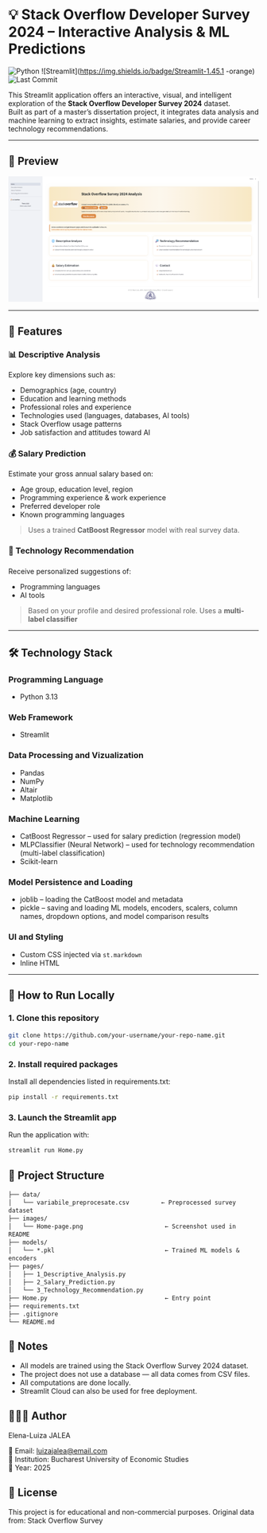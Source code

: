 # 💡 Stack Overflow Developer Survey 2024 – Interactive Analysis & ML Predictions

![Python](https://img.shields.io/badge/Python-3.13-blue.svg)
![Streamlit](https://img.shields.io/badge/Streamlit-1.45.1  -orange)
![Last Commit](https://img.shields.io/github/last-commit/LuizaaElena/Stack-Overflow-Survey-2024-Analysis-and-ML)


This Streamlit application offers an interactive, visual, and intelligent exploration of the **Stack Overflow Developer Survey 2024** dataset.  
Built as part of a master’s dissertation project, it integrates data analysis and machine learning to extract insights, estimate salaries, and provide career technology recommendations.

---

## 📸 Preview

![Home Page Screenshot](images/Home-page.png)

---

## 🚀 Features

### 📊 Descriptive Analysis

Explore key dimensions such as:
- Demographics (age, country)
- Education and learning methods
- Professional roles and experience
- Technologies used (languages, databases, AI tools)
- Stack Overflow usage patterns
- Job satisfaction and attitudes toward AI

### 💰 Salary Prediction

Estimate your gross annual salary based on:
- Age group, education level, region
- Programming experience & work experience
- Preferred developer role
- Known programming languages

> Uses a trained **CatBoost Regressor** model with real survey data.

### 🤖 Technology Recommendation
###
Receive personalized suggestions of:
- Programming languages
- AI tools 

> Based on your profile and desired professional role. Uses a **multi-label classifier** 

---

## 🛠️ Technology Stack
### Programming Language
- Python 3.13

### Web Framework
- Streamlit 

### Data Processing and Vizualization
- Pandas
- NumPy 
- Altair
- Matplotlib    

### Machine Learning
- CatBoost Regressor – used for salary prediction (regression model)
- MLPClassifier (Neural Network) – used for technology recommendation (multi-label classification)
- Scikit-learn

### Model Persistence and Loading
- joblib – loading the CatBoost model and metadata
- pickle – saving and loading ML models, encoders, scalers, column names, dropdown options, and model comparison results

###  UI and Styling
- Custom CSS injected via ```st.markdown```
- Inline HTML

---
## 🚀 How to Run Locally

### 1. Clone this repository

```bash
git clone https://github.com/your-username/your-repo-name.git
cd your-repo-name
```
### 2. Install required packages

Install all dependencies listed in requirements.txt:
```bash
pip install -r requirements.txt
```

### 3. Launch the Streamlit app

Run the application with: 
```bash
streamlit run Home.py
```

## 📁 Project Structure
```
├── data/
│   └── variabile_preprocesate.csv         ← Preprocessed survey dataset
├── images/
│   └── Home-page.png                       ← Screenshot used in README
├── models/
│   └── *.pkl                               ← Trained ML models & encoders
├── pages/
│   ├── 1_Descriptive_Analysis.py
│   ├── 2_Salary_Prediction.py
│   └── 3_Technology_Recommendation.py
├── Home.py                                 ← Entry point
├── requirements.txt
├── .gitignore
└── README.md
```
## 📌 Notes

- All models are trained using the Stack Overflow Survey 2024 dataset.
- The project does not use a database — all data comes from CSV files.
- All computations are done locally.
- Streamlit Cloud can also be used for free deployment.

## 👩🏻‍🎓 Author
Elena-Luiza JALEA

📧 Email: luizajalea@email.com <br/>
🏫 Institution: Bucharest University of Economic Studies <br/>
📅 Year: 2025

## 📜 License
This project is for educational and non-commercial purposes.
Original data from: Stack Overflow Survey
